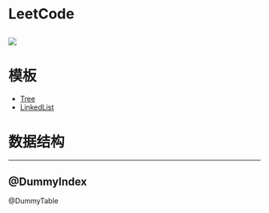 # LeetCode

![](https://img.shields.io/badge/Language-Go-%2300ADD8)
---

# 模板
- [Tree](https://github.com/bygo/leetcode/tree/master/templates/tree)
- [LinkedList](https://github.com/bygo/leetcode/tree/master/templates/tree)
# 数据结构

---
@DummyIndex
---

@DummyTable
